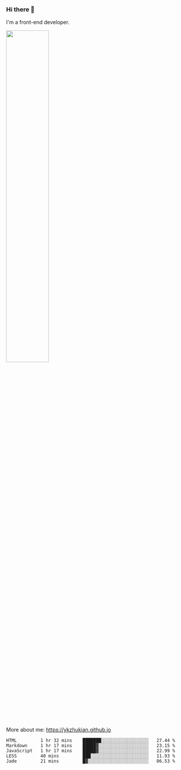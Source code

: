 ### Hi there 👋

I'm a front-end developer.

[<img width="48%" src="https://github-readme-stats.vercel.app/api?username=ykzhukian&show_icons=true&theme=dracula">](https://github.com/anuraghazra/github-readme-stats)

More about me: 
https://ykzhukian.github.io

<!--START_SECTION:waka-->
```text
HTML         1 hr 32 mins    ███████░░░░░░░░░░░░░░░░░░   27.44 % 
Markdown     1 hr 17 mins    █████▓░░░░░░░░░░░░░░░░░░░   23.15 % 
JavaScript   1 hr 17 mins    █████▓░░░░░░░░░░░░░░░░░░░   22.99 % 
LESS         40 mins         ███░░░░░░░░░░░░░░░░░░░░░░   11.93 % 
Jade         21 mins         █▓░░░░░░░░░░░░░░░░░░░░░░░   06.53 % 
```
<!--END_SECTION:waka-->
